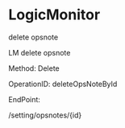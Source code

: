 #     LogicMonitor


delete opsnote

LM delete opsnote

Method: Delete

OperationID: deleteOpsNoteById

EndPoint:

/setting/opsnotes/{id}
